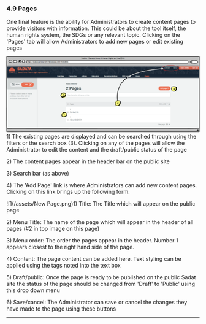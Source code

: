 ### 4.9 Pages

One final feature is the ability for Administrators to create content pages to provide visitors with information. This could be about the tool itself, the human rights system, the SDGs or any relevant topic. Clicking on the 'Pages' tab will allow Administrators to add new pages or edit existing pages

![](/assets/Pages.png)1\) The existing pages are displayed and can be searched through using the filters or the search box \(3\). Clicking on any of the pages will allow the Administrator to edit the content and the draft/public status of the page

2\) The content pages appear in the header bar on the public site

3\) Search bar \(as above\)

4\) The 'Add Page'  link is where Administrators can add new content pages. Clicking on this link brings up the following form:

![](/assets/New Page.png)1\) Title: The Title which will appear on the public page

2\) Menu Title: The name of the page which will appear in the header of all pages \(\#2 in top image on this page\)

3\) Menu order: The order the pages appear in the header. Number 1 appears closest to the right hand side of the page.

4\) Content: The page content can be added here. Text styling can be applied using the tags noted into the text box

5\) Draft/public: Once the page is ready to be published on the public Sadat site the status of the page should be changed from 'Draft' to 'Public' using this drop down menu

6\) Save/cancel: The Administrator can save or cancel the changes they have made to the page using these buttons

---




